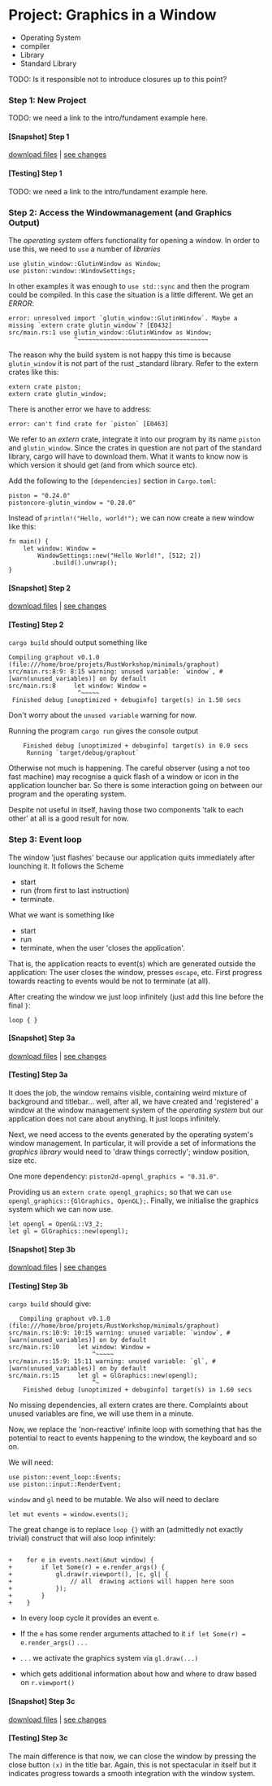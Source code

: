 

Project: Graphics in a Window
=============================

* Operating System
* compiler
* Library
* Standard Library

TODO: Is it responsible not to introduce closures up to this point?


### Step 1: New Project

TODO: we need a link to the intro/fundament example here.


#### [Snapshot] Step 1
[download files](https://github.com/broesamle/RustWorkshop/releases/tag/graphout01_new-project)
|
[see changes](https://github.com/broesamle/RustWorkshop/commit/c7dd93813e05d4142ad64fa903013cfa22331f30)

#### [Testing] Step 1
TODO: we need a link to the intro/fundament example here.


### Step 2: Access the Windowmanagement (and Graphics Output)

The _operating system_ offers functionality for opening a window. In order to use this, we need to `use` a number of _libraries_

```
use glutin_window::GlutinWindow as Window;
use piston::window::WindowSettings;
```

In other examples it was enough to `use std::sync` and then the program could be compiled. In this case the situation is a little different. We get an *ERROR*:

```
error: unresolved import `glutin_window::GlutinWindow`. Maybe a missing `extern crate glutin_window`? [E0432]
src/main.rs:1 use glutin_window::GlutinWindow as Window;
                  ^~~~~~~~~~~~~~~~~~~~~~~~~~~~~~~~~~~~~
```

The reason why the build system is not happy this time is because `glutin_window` it is not part of the rust _standard library. Refer to the extern crates like this:
```
extern crate piston;
extern crate glutin_window;
```

There is another error we have to address:

```
error: can't find crate for `piston` [E0463]
```

We refer to an _extern_ crate, integrate it into our program by its name `piston` and `glutin_window`. Since the crates in question are not part of the standard library, cargo will have to download them. What it wants to know now is which version it should get (and from which source etc).

Add the following to the `[dependencies]` section in `Cargo.toml`:

```
piston = "0.24.0"
pistoncore-glutin_window = "0.28.0"
```

Instead of `println!("Hello, world!");` we can now create a new window like this:

```
fn main() {
    let window: Window =
        WindowSettings::new("Hello World!", [512; 2])
            .build().unwrap();
}
```

#### [Snapshot] Step 2
[download files](https://github.com/broesamle/RustWorkshop/releases/tag/graphout02_open-window)
|
[see changes](https://github.com/broesamle/RustWorkshop/commit/3495e498198651826cb58e27c0fcdeb7d9f15064)

#### [Testing] Step 2

`cargo build` should output something like

```
Compiling graphout v0.1.0 (file:///home/broe/projets/RustWorkshop/minimals/graphout)
src/main.rs:8:9: 8:15 warning: unused variable: `window`, #[warn(unused_variables)] on by default
src/main.rs:8     let window: Window =
                   ^~~~~~
 Finished debug [unoptimized + debuginfo] target(s) in 1.50 secs
```

Don't worry about the `unused variable` warning for now.

Running the program `cargo run` gives the console output

```
    Finished debug [unoptimized + debuginfo] target(s) in 0.0 secs
     Running `target/debug/graphout`
```

Otherwise not much is happening. The careful observer (using a not too fast machine) may recognise a quick flash of a window or icon in the application louncher bar. So there is some interaction going on between our program and the operating system.

Despite not useful in itself, having those two components 'talk to each other' at all is a good result for now.


### Step 3: Event loop

The window 'just flashes' because our application quits immediately after lounching it. It follows the Scheme
* start
* run (from first to last instruction)
* terminate.

What we want is something like
* start
* run
* terminate, when the user 'closes the application'.

That is, the application reacts to event(s) which are generated outside the application: The user closes the window, presses `escape`, etc. First progress  towards reacting to events would be not to terminate (at all).

After creating the window we just loop infinitely (just add this line before the final `}`:

```
loop { }
```

#### [Snapshot] Step 3a
[download files](https://github.com/broesamle/RustWorkshop/releases/tag/graphout03a_infinite-loop)
|
[see changes](https://github.com/broesamle/RustWorkshop/commit/5cc87606651ac43ad0aeb7c00e30ed48fba96be7)

#### [Testing] Step 3a

It does the job, the window remains visible, containing weird mixture of background and titlebar... well, after all, we have created and 'registered' a window at the window management system of the _operating system_ but our application does not care about anything. It just loops infinitely.


Next, we need access to the events generated by the operating system's window management. In particular, it will provide a set of informations the _graphics library_ would need to 'draw things correctly'; window position, size etc.

One more dependency: `piston2d-opengl_graphics = "0.31.0"`.

Providing us an `extern crate opengl_graphics;` so that we can `use opengl_graphics::{GlGraphics, OpenGL};`.
Finally, we initialise the graphics system which we can now use.

```
let opengl = OpenGL::V3_2;
let gl = GlGraphics::new(opengl);
```

#### [Snapshot] Step 3b
[download files](https://github.com/broesamle/RustWorkshop/releases/tag/graphout03b_opengl_graphics)
|
[see changes](https://github.com/broesamle/RustWorkshop/commit/a74eabff42f439c633323ea22f4f1f82a00c07e2)

#### [Testing] Step 3b

`cargo build` should give:

```
   Compiling graphout v0.1.0 (file:///home/broe/projets/RustWorkshop/minimals/graphout)
src/main.rs:10:9: 10:15 warning: unused variable: `window`, #[warn(unused_variables)] on by default
src/main.rs:10     let window: Window =
                       ^~~~~~
src/main.rs:15:9: 15:11 warning: unused variable: `gl`, #[warn(unused_variables)] on by default
src/main.rs:15     let gl = GlGraphics::new(opengl);
                       ^~
    Finished debug [unoptimized + debuginfo] target(s) in 1.60 secs
```
No missing dependencies, all extern crates are there.
Complaints about unused variables are fine, we will use them in a minute.

Now, we replace the 'non-reactive' infinite loop with something that has the potential to react to events happening to the window, the keyboard and so on.

We will need:
```
use piston::event_loop::Events;
use piston::input::RenderEvent;
```

`window` and `gl` need to be mutable. We also will need to declare

```
let mut events = window.events();
```

The great change is to replace `loop {}` with an (admittedly not exactly trivial) construct that will also loop infinitely:
```

+    for e in events.next(&mut window) {
+        if let Some(r) = e.render_args() {
+            gl.draw(r.viewport(), |c, gl| {
+                // all  drawing actions will happen here soon
+            });
+        }
+    }
```

* In every loop cycle it provides an event `e`.

* If the `e` has some render arguments attached to it `if let Some(r) = e.render_args()` . . .
* . . . we activate the graphics system via `gl.draw(...)`
* which gets additional information about how and where to draw based on `r.viewport()`

#### [Snapshot] Step 3c
[download files](https://github.com/broesamle/RustWorkshop/releases/tag/graphout03c_eventloop%2Bwindow)
|
[see changes](https://github.com/broesamle/RustWorkshop/commit/0f66156843c0732821572b34ff1bf453f4d303ed)

#### [Testing] Step 3c
The main difference is that now, we can close the window by pressing the close button `(x)` in the title bar. Again, this is not spectacular in itself but it indicates progress towards a smooth integration with the window system.
